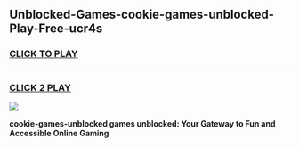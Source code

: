 
## Unblocked-Games-cookie-games-unblocked-Play-Free-ucr4s
<h3>
<a href="https://premium76.site?title=cookie-games-unblocked&ref=22A">CLICK TO PLAY</a></h3>
<hr>

<h3>
<a href="https://premium76.site?title=cookie-games-unblocked&ref=22A">CLICK 2 PLAY</a>
  
</h3>

<a href="https://premium76.site?title=cookie-games-unblocked&ref=22A"><img src="https://clearcache.store/games.png"></a>


**cookie-games-unblocked games unblocked: Your Gateway to Fun and Accessible Online Gaming**
